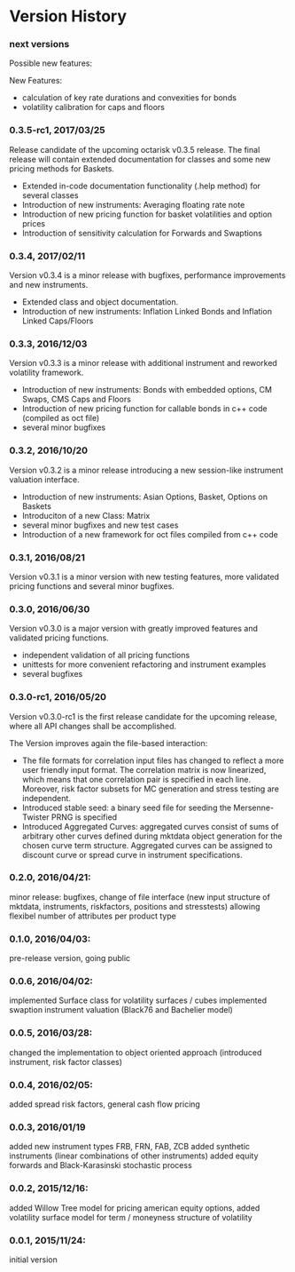 # Version History 

### next versions
Possible new features:

New Features:
- calculation of key rate durations and convexities for bonds
- volatility calibration for caps and floors

### 0.3.5-rc1, 2017/03/25
Release candidate of the upcoming octarisk v0.3.5 release. The final release 
will contain extended documentation for classes and some new pricing methods for Baskets.

- Extended in-code documentation functionality (.help method) for several classes
- Introduction of new instruments: Averaging floating rate note
- Introduction of new pricing function for basket volatilities and option prices
- Introduction of sensitivity calculation for Forwards and Swaptions

### 0.3.4, 2017/02/11
Version v0.3.4 is a minor release with bugfixes, performance improvements and new instruments.

- Extended class and object documentation.
- Introduction of new instruments: Inflation Linked Bonds and Inflation Linked Caps/Floors
	
### 0.3.3, 2016/12/03
Version v0.3.3 is a minor release with additional instrument and reworked volatility framework.

- Introduction of new instruments: Bonds with embedded options, CM Swaps, CMS Caps and Floors
- Introduction of new pricing function for callable bonds in c++ code (compiled as oct file)
- several minor bugfixes

### 0.3.2, 2016/10/20
Version v0.3.2 is a minor release introducing a new session-like instrument valuation interface.

- Introduction of new instruments: Asian Options, Basket, Options on Baskets
- Introduciton of a new Class: Matrix
- several minor bugfixes and new test cases
- Introduction of a new framework for oct files compiled from c++ code

### 0.3.1, 2016/08/21
Version v0.3.1 is a minor version with new testing features, more validated pricing functions and several minor bugfixes.

### 0.3.0, 2016/06/30
Version v0.3.0 is a major version with greatly improved features and validated pricing functions.

- independent validation of all pricing functions
- unittests for more convenient refactoring and instrument examples
- several bugfixes

### 0.3.0-rc1, 2016/05/20
Version v0.3.0-rc1 is the first release candidate for the upcoming release, where all API changes shall be accomplished.

The Version improves again the file-based interaction: 
- The file formats for correlation input files has changed to reflect a more user friendly input format. 
The correlation matrix is now linearized, which means that one correlation pair is specified in each line. 
Moreover, risk factor subsets for MC generation and stress testing are independent.
- Introduced stable seed: a binary seed file for seeding the Mersenne-Twister PRNG is specified
- Introduced Aggregated Curves: aggregated curves consist of sums of arbitrary other curves defined during mktdata object generation 
for the chosen curve term structure. Aggregated curves can be assigned to discount curve or spread curve in instrument specifications. 

### 0.2.0, 2016/04/21: 
minor release: bugfixes, change of file interface (new input structure of mktdata, instruments, riskfactors, positions and stresstests) allowing flexibel
number of attributes per product type

### 0.1.0, 2016/04/03: 
pre-release version, going public

### 0.0.6, 2016/04/02: 
implemented Surface class for volatility surfaces / cubes
implemented swaption instrument valuation (Black76 and Bachelier model)

### 0.0.5, 2016/03/28: 
changed the implementation to object oriented approach (introduced instrument, risk factor classes)

### 0.0.4, 2016/02/05:	
added spread risk factors, general cash flow pricing 

### 0.0.3, 2016/01/19  
added new instrument types FRB, FRN, FAB, ZCB
added synthetic instruments (linear combinations of other instruments)
added equity forwards and Black-Karasinski stochastic process
                                              
### 0.0.2, 2015/12/16:  
added Willow Tree model for pricing american equity options, 
added volatility surface model for term / moneyness structure of volatility

### 0.0.1, 2015/11/24:   
initial version 



